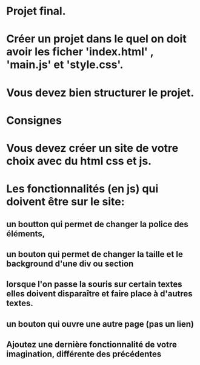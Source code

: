 # Projet final. 
# Créer un projet dans le quel on doit avoir les ficher 'index.html' , 'main.js' et 'style.css'.
# Vous devez bien structurer le projet.
# Consignes
# Vous devez créer un site de  votre choix avec du html css et js.
# Les fonctionnalités (en js) qui doivent être sur le site:
## un boutton qui permet de changer la police des éléments,
## un bouton qui permet de changer la taille et le background d'une div ou section
## lorsque l'on passe la souris sur certain textes elles doivent disparaître et faire place  à d'autres textes.
## un bouton qui ouvre une autre page (pas un lien)
## Ajoutez une dernière fonctionnalité de votre imagination, différente des précédentes